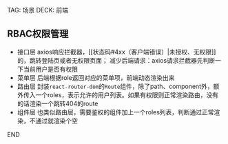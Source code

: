 TAG: 场景
DECK: 前端
## RBAC权限管理
- 接口层
	axios响应拦截器，[[状态码#4xx（客户端错误）|未授权、无权限]]的，跳转登陆页或者无权限页面；
	减少后端请求：axios请求拦截器先判断一下当前用户是否有权限
- 菜单层
	后端根据role返回对应的菜单项，前端动态渲染出来
- 路由层
	封装`react-router-dom`的`Route`组件，除了path、component外，额外传入一个roles，表示允许的用户列表。如果有权限则正常渲染路由，没有的话渲染一个跳转404的route
- 组件层
	也类似路由层，需要鉴权的组件加上一个roles列表，判断通过正常渲染，不通过就渲染个空

END
<!--ID: 1726797543271-->
